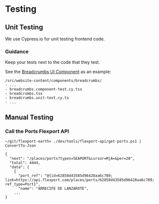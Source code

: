 # Testing

## Unit Testing

We use Cypress.io for unit testing frontend code.

### Guidance

Keep your tests next to the code that they test.

See the [Breadcrumbs UI Component](/src/website-content/components/breadcrumbs) as an example:

```
/src/website-content/components/breadcrumbs/
- ...
- breadcrumbs.component-test.cy.tsx
- breadcrumbs.tsx
- breadcrumbs.unit-test.cy.ts
- ...
```

## Manual Testing

### Call the Ports Flexport API

```
~/git/flexport-earth> ./dev/tools/flexport-api/get-ports.ps1 | ConvertTo-Json

{
  "next": "/places/ports?types=SEAPORT&cursor=MjA=&per=20",
  "total": 4444,
  "data": [
    {
      "port_ref": "@{id=62858d43585d96428aa6c709; link=https://api.flexport.com/places/ports/62858d43585d96428aa6c709; ref_type=Port}",
      "name": "ARRECIFE DE LANZAROTE",
    ...
}
```
